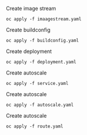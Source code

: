 Create image stream

`oc apply -f imaagestream.yaml`

Create buildconfig

`oc apply -f buildconfig.yaml`

Create deployment

`oc apply -f deployment.yaml`

Create autoscale

`oc apply -f service.yaml`

Create autoscale

`oc apply -f autoscale.yaml`

Create autoscale

`oc apply -f route.yaml`